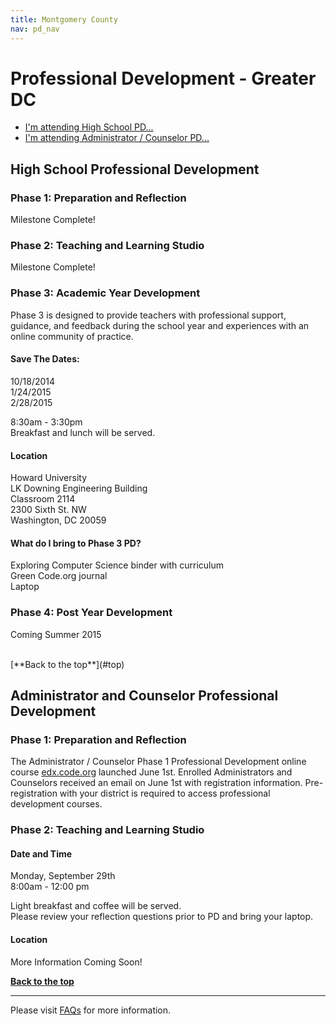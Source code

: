 ```yaml
---
title: Montgomery County
nav: pd_nav
---
```

<a id="top"></a>

# Professional Development - Greater DC

- [I'm attending High School PD...](#hs)
- [I'm attending Administrator / Counselor PD...](#admin)

<a id="hs"></a>

## High School Professional Development

### Phase 1: Preparation and Reflection

Milestone Complete!

### Phase 2: Teaching and Learning Studio

Milestone Complete!

### Phase 3: Academic Year Development

Phase 3 is designed to provide teachers with professional support, guidance, and feedback during the school year and experiences with an online community of practice.

#### Save The Dates: ####

10/18/2014
<br />
1/24/2015
<br />
2/28/2015

8:30am - 3:30pm
<br />
Breakfast and lunch will be served. 

#### Location ####
Howard University
<br />
LK Downing Engineering Building 
<br />
Classroom 2114
<br />
2300 Sixth St. NW
<br />
Washington, DC 20059

#### What do I bring to Phase 3 PD? ####
Exploring Computer Science binder with curriculum
<br />
Green Code.org journal
<br />
Laptop

### Phase 4: Post Year Development
Coming Summer 2015 

<br/>
[**Back to the top**](#top)

<a id="admin"></a>
## Administrator and Counselor Professional Development

### Phase 1: Preparation and Reflection
The Administrator / Counselor Phase 1 Professional Development online course [edx.code.org](http://edx.code.org) launched June 1st. Enrolled Administrators and Counselors received an email on June 1st with registration information. Pre-registration with your district is required to access professional development courses.
 
### Phase 2: Teaching and Learning Studio

#### Date and Time ####
Monday, September 29th
<br />
8:00am - 12:00 pm

Light breakfast and coffee will be served. 
<br />
Please review your reflection questions prior to PD and bring your laptop.

#### Location

More Information Coming Soon!


[**Back to the top**](#top)


----------
Please visit [FAQs](/educate/pd/faq) for more information.

<br />
<br />